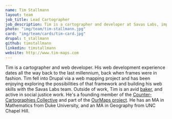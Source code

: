 ```yaml
---
name: Tim Stallmann
layout: team
job_title: Lead Cartographer
job_description: Tim is a cartographer and developer at Savas Labs, implementing complex web applications for our clients.
photo: "img/team/tim-stallmann.jpg"
card: "img/team/cards/tim-card.jpg"
drupal: t_stallmann
github: timstallmann
linkedin: timstallmann
website: http://www.tim-maps.com
---
```

Tim is a cartographer and web developer. His web development experience dates all the way back to the last millennium, back when frames were in fashion. Tim fell into Drupal via a web mapping project and has been enjoying exploring the possibilities of that framework and building his web skills with the Savas Labs team. Outside of work, Tim is an avid <a href="http://cakeyear.tumblr.com">baker</a>, and active in social justice work. He's a founding member of the <a href="http://www.countercartographies.org">Counter-Cartographies Collective</a> and part of the <a href="http://www.ourmaps.net">OurMaps project</a>. He has an MA in Mathematics from Duke University, and an MA in Geography from UNC Chapel Hill.
